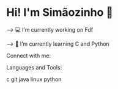 # Hi! I'm Simãozinho 👋


--> :computer: I’m currently working on Fdf

--> :seedling: I’m currently learning C and Python

Connect with me:

Languages and Tools:

c git java linux python 
